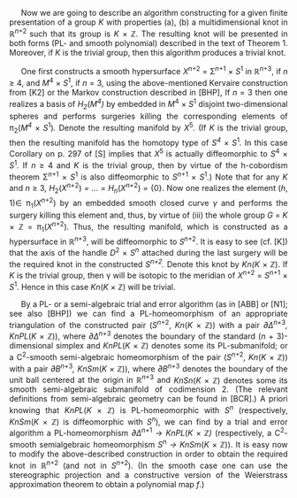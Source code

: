 <p class=MsoBodyText style='margin-bottom:3.0pt;text-align:justify;text-justify:
inter-ideograph;text-indent:16.0pt;line-height:12.75pt;mso-line-height-rule:
exactly'><span>Now we are going to describe an algorithm
constructing for a given finite presentation</span> <span>of
a group <i>K</i> with properties (a), (b) a
multidimensional knot in &#8477;<i><sup>n</sup></i><sup>+2
</sup>such that its group is <i>K</i> × &#8484;. The
resulting knot will be presented in both forms (PL- and smooth polynomial)
described in the text of Theorem 1. Moreover, if <i>K </i>is the trivial group, then this algorithm produces
a trivial knot.</span></p>

<p class=MsoBodyText style='margin-bottom:3.0pt;text-align:justify;text-justify:
inter-ideograph;text-indent:16.0pt;line-height:12.75pt;mso-line-height-rule:
exactly'><span>One first constructs a smooth hypersurface <i>X<sup>n</sup></i><sup>+2</sup> = Σ<i><sup>n</sup></i><sup>+1</sup> × <i>S</i><sup>1</sup> in &#8477;<i><sup>n</sup></i><sup>+3</sup>,
if <i>n</i> ≥ 4, and <i>M</i><sup>4</sup> × <i>S</i><sup>1</sup>,
if <i>n</i> = 3, using the above-mentioned <span>Kervaire</span> construction from [K2] or the Markov construction
described in [BHP], If <i>n</i> = 3 then one
realizes a basis of <i>H<sub>2</sub></i>(<i>M<sup>4</sup>)</i> by embedded in <i>M</i><sup>4</sup> × <i>S</i><sup>1</sup>
disjoint two-dimensional spheres and performs surgeries killing the
corresponding elements of π<sub>2</sub>(<i>M<sup>4</sup>
</i>×<i> S</i><sup>1</sup>)<i>.</i> Denote the resulting manifold by <i>X</i><sup>5</sup><i>.</i>
(If <i>K</i> is the trivial group, then the
resulting manifold has the <span>homotopy</span> type of <i>S<sup>4</sup> </i>×<i> S</i><sup>1</sup><i>.</i> In this case Corollary on p. 297 of [S] implies
that <i>X</i><sup>5 </sup>is <span>actually
diffeomorphic</span> to <i>S</i><sup>4</sup><i> </i>×<i> S</i><sup>1</sup><i>.</i> If <i>n</i> ≥ 4 and
<i>K</i> is the trivial group, then by virtue
of the h-cobordism theorem Σ<i><sup>n</sup></i><sup>+1</sup>
× <i>S</i><sup><span
style='mso-bidi-font-style:italic'>1</span></sup> is also diffeomorphic to <i>S<sup>n</sup></i><sup>+1</sup> × <i>S</i><sup>1</sup><i>.</i>)<i> </i>Note that for any <i>K</i>
and <i>n</i> ≥ 3, <i>H</i><sub>2</sub>(<i>X<sup>n+</sup></i><sup>2</sup>)<i> = … = <span><span>H<sub>n</sub></span></span></i><span
class=GramE>(</span><i>X<sup>n+</sup></i><sup>2</sup>)<i> =</i> {0}. Now one realizes the element (<i>h</i>, <span>1)<span style='font-family:"Segoe UI Symbol",sans-serif;
mso-fareast-font-family:"Segoe UI Symbol";mso-bidi-font-family:"Segoe UI Symbol"'>∈</span></span>
π<sub>1</sub>(<i>X<sup>n</sup></i><sup>+2</sup>)
by an embedded smooth closed curve <i>γ</i> and
performs the surgery killing this element and, thus, by virtue of (iii) the
whole group <i>G</i> = <i>K</i> × &#8484; = π<sub>1</sub>(<i>X<sup>n</sup></i><sup>+2</sup>). Thus, the resulting
manifold, which is constructed as a hypersurface in &#8477;<i><sup>n</sup></i><sup>+3</sup>, will be diffeomorphic to <i>S<sup>n</sup></i><sup>+2</sup>. It is easy to see (cf.
[K]) that the axis of the handle <i>D</i><sup>2</sup><i> </i>×<i> S<sup>n</sup></i>
attached during the last surgery will be the required knot in the constructed <i>S<sup>n+2</sup>.</i> Denote this knot by </span><span><span><span><i>Kn</i></span></span></span><span
class=GramE><span><i>(</i></span><i>K </i>× &#8484;). If <i>K</i>
is the trivial group, then γ will be isotopic to the meridian of <i>X<sup>n</sup></i><sup>+2</sup> = <i>S<sup>n</sup></i><sup>+1</sup> × <i>S</i><sup>1</sup>. Hence in this case </span><span><span><span><i>Kn</i></span></span></span><span
class=GramE><span>(</span><i>K
</i>× &#8484;) will be trivial.</span></p>

<p class=MsoBodyText style='margin-bottom:0in;text-align:justify;text-justify:
inter-ideograph;text-indent:16.0pt;line-height:12.75pt;mso-line-height-rule:
exactly'><span>By a PL- or a semi-algebraic trial and error
algorithm (as in [ABB] or [N1]; see also [BHP]) we can find a PL-homeomorphism
of an appropriate triangulation of the constructed pair (<i>S<sup>n</sup></i><sup>+2</sup>, </span><span><span><i>Kn</i></span>(<i>K </i>× &#8484;)) with a pair <i>&#8706;&#8710;<sup>n+</sup></i><sup>3</sup><i>, <span>KnPL</span></i>(<i>K </i>× &#8484;)), where <i>&#8706;&#8710;<sup>n+</sup></i><sup>3</sup><i><sup> </sup></i>denotes the boundary of the standard (<i>n</i> + 3)-dimensional simplex and </span><span><span><i>KnPL</i></span>(<i>K </i>× &#8484;) denotes some
its PL-submanifold; or a C<sup>2</sup>-smooth semi-algebraic homeomorphism of
the pair (<i>S<sup>n</sup></i><sup>+2</sup>, </span><span><span><i>Kn</i></span>(<i>K </i>× &#8484;)) with a pair <i>&#8706;B<sup>n+</sup></i><sup>3</sup><i>, <span>KnSm</span></i>(<i>K </i>× &#8484;)), where <i>&#8706;B<sup>n+</sup></i><sup>3</sup>
denotes the boundary of the unit ball centered at the origin in &#8477;<i><sup>n</sup></i><sup>+3</sup> and </span><span><span><i>KnSn</i></span>(<i>K </i>× &#8484;) denotes some
its smooth semi-algebraic submanifold of codimension 2. (The relevant
definitions from semi-algebraic geometry can be found in [BCR].) A priori
knowing that </span><span><span><span
class=BodyTextChar><i>KnPL</i></span></span></span><span><span
class=BodyTextChar>(</span><i>K </i>× &#8484;) is
PL-homeomorphic with <i>S<sup>n</sup></i>
(respectively, </span><span><span><i>KnSm</i></span>(<i>K </i>× &#8484;) is
diffeomorphic with <i>S<sup>n</sup></i>)<i>,</i> we can find by a trial and error algorithm a PL-homeomorphism <i>&#8706;&#8710;<sup>n+</sup></i><sup>1</sup> → <i>KnPL</i>(<i>K</i> × &#8484;<i>)</i> (respectively, a C<sup>2</sup>-smooth semialgebraic
homeomorphism <i>S<sup>n</sup> → KnSm</i>(<i>K</i> × &#8484;)). It is
easy now to modify the above-described construction in order to obtain the
required knot in &#8477;<i><sup>n</sup></i><sup>+2</sup>
(and not in <i>S<sup>n</sup></i><sup>+2</sup>).
(In the smooth case one can use the stereographic projection and a constructive
version of the Weierstrass approximation theorem to obtain a polynomial map <i>f</i>.)</span></p>
